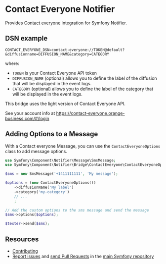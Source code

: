 Contact Everyone Notifier
=========================

Provides [Contact everyone](https://www.orange-business.com/fr/produits/contact-everyone) integration for Symfony Notifier.

DSN example
-----------

```
CONTACT_EVERYONE_DSN=contact-everyone://TOKEN@default?&diffusionname=DIFFUSION_NAME&category=CATEGORY
```

where:
 - `TOKEN` is your Contact Everyone API token
 - `DIFFUSION_NAME` (optional) allows you to define the label of the diffusion that will be displayed in the event logs.
 - `CATEGORY` (optional) allows you to define the label of the category that will be displayed in the event logs.

This bridge uses the light version of Contact Everyone API.

See your account info at https://contact-everyone.orange-business.com/#/login

Adding Options to a Message
---------------------------

With a Contact everyone Message, you can use the `ContactEveryoneOptions` class to add
message options.

```php
use Symfony\Component\Notifier\Message\SmsMessage;
use Symfony\Component\Notifier\Bridge\ContactEveryone\ContactEveryoneOptions;

$sms = new SmsMessage('+1411111111', 'My message');

$options = (new ContactEveryoneOptions())
    ->diffusionName('My label')
    ->category('my-category')
    // ...
    ;

// Add the custom options to the sms message and send the message
$sms->options($options);

$texter->send($sms);
```

Resources
---------

 * [Contributing](https://symfony.com/doc/current/contributing/index.html)
 * [Report issues](https://github.com/symfony/symfony/issues) and
   [send Pull Requests](https://github.com/symfony/symfony/pulls)
   in the [main Symfony repository](https://github.com/symfony/symfony)
